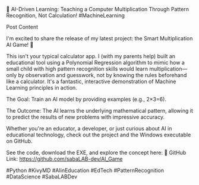 🧠 AI-Driven Learning: Teaching a Computer Multiplication Through Pattern Recognition, Not Calculation! #MachineLearning

Post Content

I'm excited to share the release of my latest project: the Smart Multiplication AI Game! 🚀

This isn't your typical calculator app. I  (with my parents help) built an educational tool using a Polynomial Regression algorithm to mimic how a small child with high pattern recognition skills would learn multiplication— only by observation and guesswork, not by knowing the rules beforehand like a calculator. It's a fantastic, interactive demonstration of Machine Learning principles in action.

The Goal: Train an AI model by providing examples (e.g., 2×3=6).

The Outcome: The AI learns the underlying mathematical pattern, allowing it to predict the results of new problems with impressive accuracy.

Whether you're an educator, a developer, or just curious about AI in educational technology, check out the project and the Windows executable on GitHub.

See the code, download the EXE, and explore the concept here: 🔗 GitHub Link: https://github.com/sabaLAB-dev/AI_Game

#Python #KivyMD #AIinEducation #EdTech #PatternRecognition #DataScience #SabaLABDev
